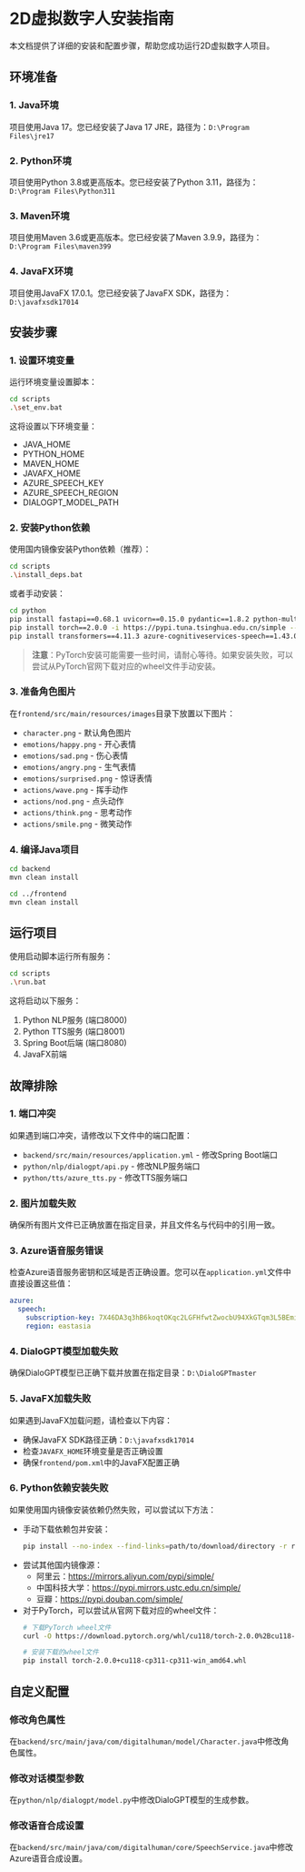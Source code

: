 # 2D虚拟数字人安装指南

本文档提供了详细的安装和配置步骤，帮助您成功运行2D虚拟数字人项目。

## 环境准备

### 1. Java环境

项目使用Java 17。您已经安装了Java 17 JRE，路径为：`D:\Program Files\jre17`

### 2. Python环境

项目使用Python 3.8或更高版本。您已经安装了Python 3.11，路径为：`D:\Program Files\Python311`

### 3. Maven环境

项目使用Maven 3.6或更高版本。您已经安装了Maven 3.9.9，路径为：`D:\Program Files\maven399`

### 4. JavaFX环境

项目使用JavaFX 17.0.1。您已经安装了JavaFX SDK，路径为：`D:\javafxsdk17014`

## 安装步骤

### 1. 设置环境变量

运行环境变量设置脚本：

```bash
cd scripts
.\set_env.bat
```

这将设置以下环境变量：
- JAVA_HOME
- PYTHON_HOME
- MAVEN_HOME
- JAVAFX_HOME
- AZURE_SPEECH_KEY
- AZURE_SPEECH_REGION
- DIALOGPT_MODEL_PATH

### 2. 安装Python依赖

使用国内镜像安装Python依赖（推荐）：

```bash
cd scripts
.\install_deps.bat
```

或者手动安装：

```bash
cd python
pip install fastapi==0.68.1 uvicorn==0.15.0 pydantic==1.8.2 python-multipart==0.0.5 -i https://pypi.tuna.tsinghua.edu.cn/simple --trusted-host pypi.tuna.tsinghua.edu.cn
pip install torch==2.0.0 -i https://pypi.tuna.tsinghua.edu.cn/simple --trusted-host pypi.tuna.tsinghua.edu.cn
pip install transformers==4.11.3 azure-cognitiveservices-speech==1.43.0 -i https://pypi.tuna.tsinghua.edu.cn/simple --trusted-host pypi.tuna.tsinghua.edu.cn
```

> **注意**：PyTorch安装可能需要一些时间，请耐心等待。如果安装失败，可以尝试从PyTorch官网下载对应的wheel文件手动安装。

### 3. 准备角色图片

在`frontend/src/main/resources/images`目录下放置以下图片：

- `character.png` - 默认角色图片
- `emotions/happy.png` - 开心表情
- `emotions/sad.png` - 伤心表情
- `emotions/angry.png` - 生气表情
- `emotions/surprised.png` - 惊讶表情
- `actions/wave.png` - 挥手动作
- `actions/nod.png` - 点头动作
- `actions/think.png` - 思考动作
- `actions/smile.png` - 微笑动作

### 4. 编译Java项目

```bash
cd backend
mvn clean install

cd ../frontend
mvn clean install
```

## 运行项目

使用启动脚本运行所有服务：

```bash
cd scripts
.\run.bat
```

这将启动以下服务：
1. Python NLP服务 (端口8000)
2. Python TTS服务 (端口8001)
3. Spring Boot后端 (端口8080)
4. JavaFX前端

## 故障排除

### 1. 端口冲突

如果遇到端口冲突，请修改以下文件中的端口配置：

- `backend/src/main/resources/application.yml` - 修改Spring Boot端口
- `python/nlp/dialogpt/api.py` - 修改NLP服务端口
- `python/tts/azure_tts.py` - 修改TTS服务端口

### 2. 图片加载失败

确保所有图片文件已正确放置在指定目录，并且文件名与代码中的引用一致。

### 3. Azure语音服务错误

检查Azure语音服务密钥和区域是否正确设置。您可以在`application.yml`文件中直接设置这些值：

```yaml
azure:
  speech:
    subscription-key: 7X46DA3q3hB6koqtOKqc2LGFHfwtZwocbU94XkGTqm3L5BEmiYSQJQQJ99BDAC3pKaRXJ3w3AAAYACOGzraO
    region: eastasia
```

### 4. DialoGPT模型加载失败

确保DialoGPT模型已正确下载并放置在指定目录：`D:\DialoGPTmaster`

### 5. JavaFX加载失败

如果遇到JavaFX加载问题，请检查以下内容：

- 确保JavaFX SDK路径正确：`D:\javafxsdk17014`
- 检查`JAVAFX_HOME`环境变量是否正确设置
- 确保`frontend/pom.xml`中的JavaFX配置正确

### 6. Python依赖安装失败

如果使用国内镜像安装依赖仍然失败，可以尝试以下方法：

- 手动下载依赖包并安装：
  ```bash
  pip install --no-index --find-links=path/to/download/directory -r requirements.txt
  ```
- 尝试其他国内镜像源：
  - 阿里云：https://mirrors.aliyun.com/pypi/simple/
  - 中国科技大学：https://pypi.mirrors.ustc.edu.cn/simple/
  - 豆瓣：https://pypi.douban.com/simple/
- 对于PyTorch，可以尝试从官网下载对应的wheel文件：
  ```bash
  # 下载PyTorch wheel文件
  curl -O https://download.pytorch.org/whl/cu118/torch-2.0.0%2Bcu118-cp311-cp311-win_amd64.whl
  
  # 安装下载的wheel文件
  pip install torch-2.0.0+cu118-cp311-cp311-win_amd64.whl
  ```

## 自定义配置

### 修改角色属性

在`backend/src/main/java/com/digitalhuman/model/Character.java`中修改角色属性。

### 修改对话模型参数

在`python/nlp/dialogpt/model.py`中修改DialoGPT模型的生成参数。

### 修改语音合成设置

在`backend/src/main/java/com/digitalhuman/core/SpeechService.java`中修改Azure语音合成设置。 